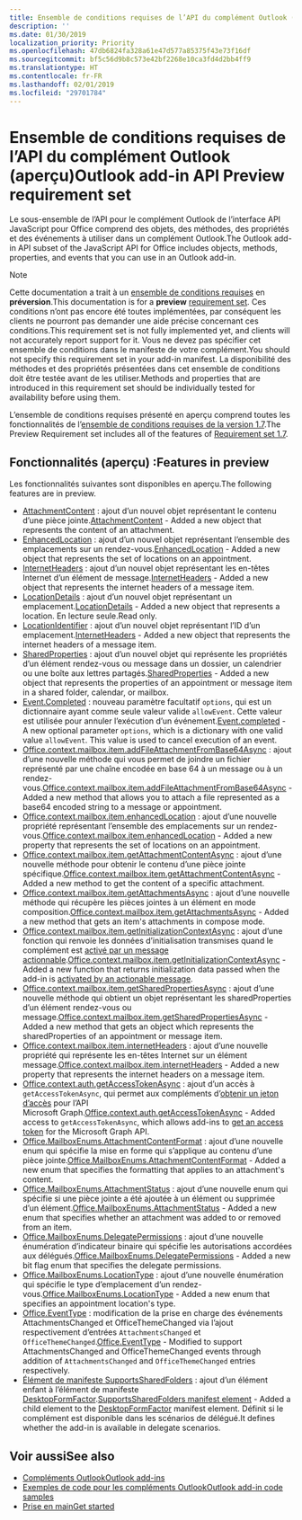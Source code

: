 ```yaml
---
title: Ensemble de conditions requises de l’API du complément Outlook (aperçu)
description: ''
ms.date: 01/30/2019
localization_priority: Priority
ms.openlocfilehash: 47db6824fa328a61e47d577a85375f43e73f16df
ms.sourcegitcommit: bf5c56d9b8c573e42bf2268e10ca3fd4d2bb4ff9
ms.translationtype: HT
ms.contentlocale: fr-FR
ms.lasthandoff: 02/01/2019
ms.locfileid: "29701784"
---
```

# <a name="outlook-add-in-api-preview-requirement-set"></a><span data-ttu-id="33996-102">Ensemble de conditions requises de l’API du complément Outlook (aperçu)</span><span class="sxs-lookup"><span data-stu-id="33996-102">Outlook add-in API Preview requirement set</span></span>

<span data-ttu-id="33996-103">Le sous-ensemble de l’API pour le complément Outlook de l’interface API JavaScript pour Office comprend des objets, des méthodes, des propriétés et des événements à utiliser dans un complément Outlook.</span><span class="sxs-lookup"><span data-stu-id="33996-103">The Outlook add-in API subset of the JavaScript API for Office includes objects, methods, properties, and events that you can use in an Outlook add-in.</span></span>

> [!NOTE]
> <span data-ttu-id="33996-104">Cette documentation a trait à un [ensemble de conditions requises](/office/dev/add-ins/reference/requirement-sets/outlook-api-requirement-sets) en **préversion**.</span><span class="sxs-lookup"><span data-stu-id="33996-104">This documentation is for a **preview** [requirement set](/office/dev/add-ins/reference/requirement-sets/outlook-api-requirement-sets).</span></span> <span data-ttu-id="33996-105">Ces conditions n’ont pas encore été toutes implémentées, par conséquent les clients ne pourront pas demander une aide précise concernant ces conditions.</span><span class="sxs-lookup"><span data-stu-id="33996-105">This requirement set is not fully implemented yet, and clients will not accurately report support for it.</span></span> <span data-ttu-id="33996-106">Vous ne devez pas spécifier cet ensemble de conditions dans le manifeste de votre complément.</span><span class="sxs-lookup"><span data-stu-id="33996-106">You should not specify this requirement set in your add-in manifest.</span></span> <span data-ttu-id="33996-107">La disponibilité des méthodes et des propriétés présentées dans cet ensemble de conditions doit être testée avant de les utiliser.</span><span class="sxs-lookup"><span data-stu-id="33996-107">Methods and properties that are introduced in this requirement set should be individually tested for availability before using them.</span></span>

<span data-ttu-id="33996-108">L’ensemble de conditions requises présenté en aperçu comprend toutes les fonctionnalités de l’[ensemble de conditions requises de la version 1.7](../requirement-set-1.7/outlook-requirement-set-1.7.md).</span><span class="sxs-lookup"><span data-stu-id="33996-108">The Preview Requirement set includes all of the features of [Requirement set 1.7](../requirement-set-1.7/outlook-requirement-set-1.7.md).</span></span>

## <a name="features-in-preview"></a><span data-ttu-id="33996-109">Fonctionnalités (aperçu) :</span><span class="sxs-lookup"><span data-stu-id="33996-109">Features in preview</span></span>

<span data-ttu-id="33996-110">Les fonctionnalités suivantes sont disponibles en aperçu.</span><span class="sxs-lookup"><span data-stu-id="33996-110">The following features are in preview.</span></span>

- <span data-ttu-id="33996-111">[AttachmentContent](/javascript/api/outlook/office.attachmentcontent) : ajout d’un nouvel objet représentant le contenu d’une pièce jointe.</span><span class="sxs-lookup"><span data-stu-id="33996-111">[AttachmentContent](/javascript/api/outlook/office.attachmentcontent) - Added a new object that represents the content of an attachment.</span></span>
- <span data-ttu-id="33996-112">[EnhancedLocation](/javascript/api/outlook/office.enhancedlocation) : ajout d’un nouvel objet représentant l’ensemble des emplacements sur un rendez-vous.</span><span class="sxs-lookup"><span data-stu-id="33996-112">[EnhancedLocation](/javascript/api/outlook/office.enhancedlocation) - Added a new object that represents the set of locations on an appointment.</span></span>
- <span data-ttu-id="33996-113">[InternetHeaders](/javascript/api/outlook/office.internetheaders) : ajout d’un nouvel objet représentant les en-têtes Internet d’un élément de message.</span><span class="sxs-lookup"><span data-stu-id="33996-113">[InternetHeaders](/javascript/api/outlook/office.internetheaders) - Added a new object that represents the internet headers of a message item.</span></span>
- <span data-ttu-id="33996-114">[LocationDetails](/javascript/api/outlook/office.locationdetails) : ajout d’un nouvel objet représentant un emplacement.</span><span class="sxs-lookup"><span data-stu-id="33996-114">[LocationDetails](/javascript/api/outlook/office.locationdetails) - Added a new object that represents a location.</span></span> <span data-ttu-id="33996-115">En lecture seule.</span><span class="sxs-lookup"><span data-stu-id="33996-115">Read only.</span></span>
- <span data-ttu-id="33996-116">[LocationIdentifier](/javascript/api/outlook/office.locationidentifier) : ajout d’un nouvel objet représentant l’ID d’un emplacement.</span><span class="sxs-lookup"><span data-stu-id="33996-116">[InternetHeaders](/javascript/api/outlook/office.locationidentifier) - Added a new object that represents the internet headers of a message item.</span></span>
- <span data-ttu-id="33996-117">[SharedProperties](/javascript/api/outlook/office.sharedproperties) : ajout d’un nouvel objet qui représente les propriétés d’un élément rendez-vous ou message dans un dossier, un calendrier ou une boîte aux lettres partagés.</span><span class="sxs-lookup"><span data-stu-id="33996-117">[SharedProperties](/javascript/api/outlook/office.sharedproperties) - Added a new object that represents the properties of an appointment or message item in a shared folder, calendar, or mailbox.</span></span>
- <span data-ttu-id="33996-p103">[Event.Completed](/javascript/api/office/office.addincommands.event#completed-options-) : nouveau paramètre facultatif `options`, qui est un dictionnaire ayant comme seule valeur valide `allowEvent`. Cette valeur est utilisée pour annuler l’exécution d’un événement.</span><span class="sxs-lookup"><span data-stu-id="33996-p103">[Event.completed](/javascript/api/office/office.addincommands.event#completed-options-) - A new optional parameter `options`, which is a dictionary with one valid value `allowEvent`. This value is used to cancel execution of an event.</span></span>
- <span data-ttu-id="33996-120">[Office.context.mailbox.item.addFileAttachmentFromBase64Async](office.context.mailbox.item.md#addfileattachmentfrombase64asyncbase64file-attachmentname-options-callback) : ajout d’une nouvelle méthode qui vous permet de joindre un fichier représenté par une chaîne encodée en base 64 à un message ou à un rendez-vous.</span><span class="sxs-lookup"><span data-stu-id="33996-120">[Office.context.mailbox.item.addFileAttachmentFromBase64Async](office.context.mailbox.item.md#addfileattachmentfrombase64asyncbase64file-attachmentname-options-callback) - Added a new method that allows you to attach a file represented as a base64 encoded string to a message or appointment.</span></span>
- <span data-ttu-id="33996-121">[Office.context.mailbox.item.enhancedLocation](office.context.mailbox.item.md#enhancedlocation-enhancedlocationjavascriptapioutlookofficeenhancedlocation) : ajout d’une nouvelle propriété représentant l’ensemble des emplacements sur un rendez-vous.</span><span class="sxs-lookup"><span data-stu-id="33996-121">[Office.context.mailbox.item.enhancedLocation](office.context.mailbox.item.md#enhancedlocation-enhancedlocationjavascriptapioutlookofficeenhancedlocation) - Added a new property that represents the set of locations on an appointment.</span></span>
- <span data-ttu-id="33996-122">[Office.context.mailbox.item.getAttachmentContentAsync](office.context.mailbox.item.md#getattachmentcontentasyncattachmentid-options-callback--attachmentcontentjavascriptapioutlookofficeattachmentcontent) : ajout d’une nouvelle méthode pour obtenir le contenu d’une pièce jointe spécifique.</span><span class="sxs-lookup"><span data-stu-id="33996-122">[Office.context.mailbox.item.getAttachmentContentAsync](office.context.mailbox.item.md#getattachmentcontentasyncattachmentid-options-callback--attachmentcontentjavascriptapioutlookofficeattachmentcontent) - Added a new method to get the content of a specific attachment.</span></span>
- <span data-ttu-id="33996-123">[Office.context.mailbox.item.getAttachmentsAsync](office.context.mailbox.item.md#getattachmentsasyncoptions-callback--arrayattachmentdetailsjavascriptapioutlookofficeattachmentdetails) : ajout d’une nouvelle méthode qui récupère les pièces jointes à un élément en mode composition.</span><span class="sxs-lookup"><span data-stu-id="33996-123">[Office.context.mailbox.item.getAttachmentsAsync](office.context.mailbox.item.md#getattachmentsasyncoptions-callback--arrayattachmentdetailsjavascriptapioutlookofficeattachmentdetails) - Added a new method that gets an item's attachments in compose mode.</span></span>
- <span data-ttu-id="33996-124">[Office.context.mailbox.item.getInitializationContextAsync](office.context.mailbox.item.md#getinitializationcontextasyncoptions-callback) : ajout d’une fonction qui renvoie les données d’initialisation transmises quand le complément est [activé par un message actionnable](https://docs.microsoft.com/outlook/actionable-messages/invoke-add-in-from-actionable-message).</span><span class="sxs-lookup"><span data-stu-id="33996-124">[Office.context.mailbox.item.getInitializationContextAsync](office.context.mailbox.item.md#getinitializationcontextasyncoptions-callback) - Added a new function that returns initialization data passed when the add-in is [activated by an actionable message](https://docs.microsoft.com/outlook/actionable-messages/invoke-add-in-from-actionable-message).</span></span>
- <span data-ttu-id="33996-125">[Office.context.mailbox.item.getSharedPropertiesAsync](office.context.mailbox.item.md#getsharedpropertiesasyncoptions-callback) : ajout d’une nouvelle méthode qui obtient un objet représentant les sharedProperties d’un élément rendez-vous ou message.</span><span class="sxs-lookup"><span data-stu-id="33996-125">[Office.context.mailbox.item.getSharedPropertiesAsync](office.context.mailbox.item.md#getsharedpropertiesasyncoptions-callback) - Added a new method that gets an object which represents the sharedProperties of an appointment or message item.</span></span>
- <span data-ttu-id="33996-126">[Office.context.mailbox.item.internetHeaders](office.context.mailbox.item.md#internetheaders-internetheadersjavascriptapioutlookofficeinternetheaders) : ajout d’une nouvelle propriété qui représente les en-têtes Internet sur un élément message.</span><span class="sxs-lookup"><span data-stu-id="33996-126">[Office.context.mailbox.item.internetHeaders](office.context.mailbox.item.md#internetheaders-internetheadersjavascriptapioutlookofficeinternetheaders) - Added a new property that represents the internet headers on a message item.</span></span>
- <span data-ttu-id="33996-127">[Office.context.auth.getAccessTokenAsync](https://docs.microsoft.com/office/dev/add-ins/develop/sso-in-office-add-ins#sso-api-reference) : ajout d’un accès à `getAccessTokenAsync`, qui permet aux compléments d’[obtenir un jeton d’accès](https://docs.microsoft.com/outlook/add-ins/authenticate-a-user-with-an-sso-token) pour l’API Microsoft Graph.</span><span class="sxs-lookup"><span data-stu-id="33996-127">[Office.context.auth.getAccessTokenAsync](https://docs.microsoft.com/office/dev/add-ins/develop/sso-in-office-add-ins#sso-api-reference) - Added access to `getAccessTokenAsync`, which allows add-ins to [get an access token](https://docs.microsoft.com/outlook/add-ins/authenticate-a-user-with-an-sso-token) for the Microsoft Graph API.</span></span>
- <span data-ttu-id="33996-128">[Office.MailboxEnums.AttachmentContentFormat](/javascript/api/outlook/office.mailboxenums.attachmentcontentformat) : ajout d’une nouvelle enum qui spécifie la mise en forme qui s’applique au contenu d’une pièce jointe.</span><span class="sxs-lookup"><span data-stu-id="33996-128">[Office.MailboxEnums.AttachmentContentFormat](/javascript/api/outlook/office.mailboxenums.attachmentcontentformat) - Added a new enum that specifies the formatting that applies to an attachment's content.</span></span>
- <span data-ttu-id="33996-129">[Office.MailboxEnums.AttachmentStatus](/javascript/api/outlook/office.mailboxenums.attachmentstatus) : ajout d’une nouvelle enum qui spécifie si une pièce jointe a été ajoutée à un élément ou supprimée d’un élément.</span><span class="sxs-lookup"><span data-stu-id="33996-129">[Office.MailboxEnums.AttachmentStatus](/javascript/api/outlook/office.mailboxenums.attachmentstatus) - Added a new enum that specifies whether an attachment was added to or removed from an item.</span></span>
- <span data-ttu-id="33996-130">[Office.MailboxEnums.DelegatePermissions](/javascript/api/outlook/office.mailboxenums.delegatepermissions) : ajout d’une nouvelle énumération d’indicateur binaire qui spécifie les autorisations accordées aux délégués.</span><span class="sxs-lookup"><span data-stu-id="33996-130">[Office.MailboxEnums.DelegatePermissions](/javascript/api/outlook/office.mailboxenums.delegatepermissions) - Added a new bit flag enum that specifies the delegate permissions.</span></span>
- <span data-ttu-id="33996-131">[Office.MailboxEnums.LocationType](/javascript/api/outlook/office.mailboxenums.locationtype) : ajout d’une nouvelle énumération qui spécifie le type d’emplacement d’un rendez-vous.</span><span class="sxs-lookup"><span data-stu-id="33996-131">[Office.MailboxEnums.LocationType](/javascript/api/outlook/office.mailboxenums.locationtype) - Added a new enum that specifies an appointment location's type.</span></span>
- <span data-ttu-id="33996-132">[Office.EventType](/javascript/api/office/office.eventtype) : modification de la prise en charge des événements AttachmentsChanged et OfficeThemeChanged via l’ajout respectivement d’entrées `AttachmentsChanged` et `OfficeThemeChanged`.</span><span class="sxs-lookup"><span data-stu-id="33996-132">[Office.EventType](/javascript/api/office/office.eventtype) - Modified to support AttachmentsChanged and OfficeThemeChanged events through addition of `AttachmentsChanged` and `OfficeThemeChanged` entries respectively.</span></span>
- <span data-ttu-id="33996-133">[Élément de manifeste SupportsSharedFolders](../../manifest/supportssharedfolders.md) : ajout d’un élément enfant à l’élément de manifeste [DesktopFormFactor](../../manifest/desktopformfactor.md).</span><span class="sxs-lookup"><span data-stu-id="33996-133">[SupportsSharedFolders manifest element](../../manifest/supportssharedfolders.md) - Added a child element to the [DesktopFormFactor](../../manifest/desktopformfactor.md) manifest element.</span></span> <span data-ttu-id="33996-134">Définit si le complément est disponible dans les scénarios de délégué.</span><span class="sxs-lookup"><span data-stu-id="33996-134">It defines whether the add-in is available in delegate scenarios.</span></span>

## <a name="see-also"></a><span data-ttu-id="33996-135">Voir aussi</span><span class="sxs-lookup"><span data-stu-id="33996-135">See also</span></span>

- [<span data-ttu-id="33996-136">Compléments Outlook</span><span class="sxs-lookup"><span data-stu-id="33996-136">Outlook add-ins</span></span>](https://docs.microsoft.com/outlook/add-ins/)
- [<span data-ttu-id="33996-137">Exemples de code pour les compléments Outlook</span><span class="sxs-lookup"><span data-stu-id="33996-137">Outlook add-in code samples</span></span>](https://developer.microsoft.com/outlook/gallery/?filterBy=Outlook,Samples,Add-ins)
- [<span data-ttu-id="33996-138">Prise en main</span><span class="sxs-lookup"><span data-stu-id="33996-138">Get started</span></span>](https://docs.microsoft.com/outlook/add-ins/quick-start)
